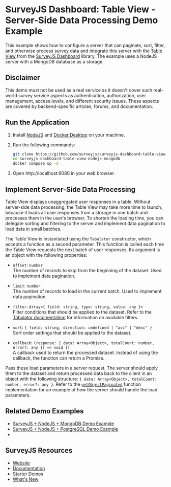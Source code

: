 # SurveyJS Dashboard: Table View - Server-Side Data Processing Demo Example

This example shows how to configure a server that can paginate, sort, filter, and otherwise process survey data and integrate this server with the [Table View](https://surveyjs.io/dashboard/examples/export-survey-results-to-csv-files/) from the [SurveyJS Dashboard](https://surveyjs.io/dashboard) library. The example uses a NodeJS server with a MongoDB database as a storage.

## Disclaimer

This demo must not be used as a real service as it doesn't cover such real-world survey service aspects as authentication, authorization, user management, access levels, and different security issues. These aspects are covered by backend-specific articles, forums, and documentation.

## Run the Application

1. Install [NodeJS](https://nodejs.org/) and [Docker Desktop](https://docs.docker.com/desktop/) on your machine.

2. Run the following commands:

    ```bash
    git clone https://github.com/surveyjs/surveyjs-dashboard-table-view-nodejs-mongodb.git
    cd surveyjs-dashboard-table-view-nodejs-mongodb
    docker compose up -d
    ```

3. Open http://localhost:9080 in your web browser.

## Implement Server-Side Data Processing

Table View displays unaggregated user responses in a table. Without server-side data processing, the Table View may take more time to launch, because it loads all user responses from a storage in one batch and processes them in the user's browser. To shorten the loading time, you can delegate sorting and filtering to the server and implement data pagination to load data in small batches.

The Table View is instantiated using the `Tabulator` constructor, which accepts a function as a second parameter. This function is called each time the Table View requests the next batch of user responses. Its argument is an object with the following properties:

- `offset`: `number`      
The number of records to skip from the beginning of the dataset. Used to implement data pagination.

- `limit`: `number`      
The number of records to load in the current batch. Used to implement data pagination.

- `filter`: `Array<{ field: string, type: string, value: any }>`       
Filter conditions that should be applied to the dataset. Refer to the [Tabulator documentation](https://tabulator.info/docs/4.8/filter) for information on available filters.

- `sort`: `{ field: string, direction: undefined | "asc" | "desc" }`      
Sort order settings that should be applied to the dataset.

- `callback`: `(response: { data: Array<Object>, totalCount: number, error?: any }) => void })`       
A callback used to return the processed dataset. Instead of using the callback, the function can return a Promise.

Pass these load parameters in a server request. The server should apply them to the dataset and return processed data back to the client in an object with the following structure: `{ data: Array<Object>, totalCount: number, error?: any }`. Refer to the [`getObjectPaginated`](https://github.com/surveyjs/surveyjs-dashboard-table-view-nodejs-mongodb/blob/main/express-app/db-adapters/nosql-crud-adapter.js#L19-L36) function implementation for an example of how the server should handle the load parameters.

## Related Demo Examples

- [SurveyJS + NodeJS + MongoDB Demo Example](https://github.com/surveyjs/surveyjs-nodejs-mongodb)
- [SurveyJS + NodeJS + PostgreSQL Demo Example](https://github.com/surveyjs/surveyjs-nodejs-postgresql)
- 
## SurveyJS Resources

- [Website](https://surveyjs.io/)
- [Documentation](https://surveyjs.io/form-library/documentation/overview)
- [Starter Demos](https://surveyjs.io/form-library/examples/overview)
- [What's New](https://surveyjs.io/stay-updated/major-updates/2023)
